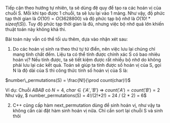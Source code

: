 Tiếp cận theo hướng tự nhiên, ta sẽ dùng đệ quy để tạo ra các hoán vị của chuỗi S. Mỗi khi tạo được 1 chuỗi, ta sẽ lưu lại vào 1 mảng. Như vậy, độ phức tạp thời gian là $O(10!) = O(3628800)$ và độ phức tạp bộ nhớ là $O(10!*sizeof(S))$. Tuy độ phức tạp thời gian là đủ, nhưng việc bộ nhớ quá lớn khiến thuật toán này không khả thi.

Bài toán này vẫn có thể tối ưu thêm, dựa vào nhận xét sau:
1. Do các hoán vị sinh ra theo thứ tự từ điển, nên việc lưu lại chúng chỉ mang tính chất đếm. Liệu ta có thể tính được chính xác S có bao nhiêu hoán vị? Nếu tính được, ta sẽ tiết kiệm được rất nhiều bộ nhớ do không phải lưu lại các kết quả. Toán sẽ giúp ta tính được số hoán vị của S, gọi N là độ dài của S thì công thức tính số hoán vị của S là:

$number\_permutations(S) = \frac{N!}{\prod count(char)!}$

Ví dụ: Chuỗi $ABAB$ có $N = 4$, $char \in \{'A', 'B'\}$
=> $count('A') = count('B') = 2$
Như vậy, $ number\_permutations(S)  = 4!/(2!*2!) = 24 / (2 * 2) = 6$

2. C++ cũng cấp hàm next_permutation dùng để sinh hoán vị, như vậy ta không cần cài đặt hàm sinh hoán vị nữa. Chỉ cần sort lại chuỗi S và sinh thôi

